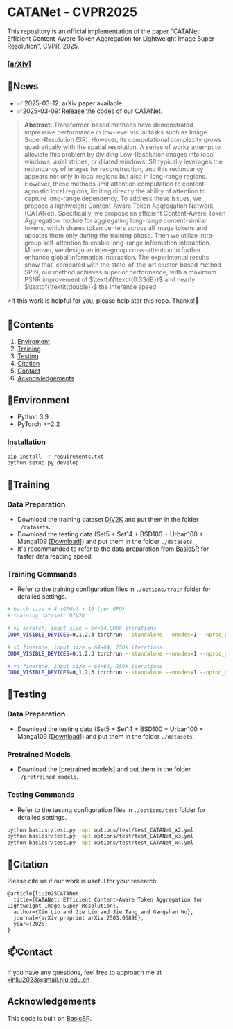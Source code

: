 # CATANet - CVPR2025
This repository is an official implementation of the paper "CATANet: Efficient Content-Aware Token Aggregation for Lightweight Image Super-Resolution", CVPR, 2025. 

### [[arXiv](https://arxiv.org/abs/2503.06896)] 

## :newspaper:News

- :white_check_mark: 2025-03-12:  arXiv paper available.
- :white_check_mark:2025-03-09: Release the codes of our CATANet.

> **Abstract:**   Transformer-based methods have demonstrated impressive performance in low-level visual tasks such as Image Super-Resolution (SR). However, its computational complexity grows quadratically with the spatial resolution. A series of works attempt to alleviate this problem by dividing Low-Resolution images into local windows, axial stripes, or dilated windows. SR typically leverages the redundancy of images for reconstruction, and this redundancy appears not only in local regions but also in long-range regions. However, these methods limit attention computation to content-agnostic local regions, limiting directly the ability of attention to capture long-range dependency. To address these issues, we propose a lightweight Content-Aware Token Aggregation Network (CATANet). Specifically, we propose an efficient Content-Aware Token Aggregation module for aggregating long-range content-similar tokens, which shares token centers across all image tokens and updates them only during the training phase. Then we utilize intra-group self-attention to enable long-range information interaction. Moreover, we design an inter-group cross-attention to further enhance global information interaction. The experimental results show that, compared with the state-of-the-art cluster-based method SPIN, our method achieves superior performance, with a maximum PSNR improvement of $\textbf{\textit{0.33dB}}$ and nearly $\textbf{\textit{double}}$ the inference speed.

⭐If this work is helpful for you, please help star this repo. Thanks!🤗

## :bookmark_tabs:Contents
1. [Enviroment](#Environment)
1. [Training](#Training)
1. [Testing](#Testing)
1. [Citation](#Citation)
1. [Contact](#Contact)
1. [Acknowledgements](#Acknowledgements)


## :hammer:Environment
- Python 3.9
- PyTorch >=2.2

### Installation
```bash
pip install -r requirements.txt
python setup.py develop
```




## :rocket:Training
### Data Preparation
- Download the training dataset [DIV2K](https://data.vision.ee.ethz.ch/cvl/DIV2K/) and put them in the folder `./datasets`.
- Download the testing data (Set5 + Set14 + BSD100 + Urban100 + Manga109 [[Download](https://drive.google.com/file/d/1_FvS_bnSZvJWx9q4fNZTR8aS15Rb0Kc6/view?usp=sharing)]) and put them in the folder `./datasets`.
- It's recommanded to refer to the data preparation from [BasicSR](https://github.com/XPixelGroup/BasicSR/blob/master/docs/DatasetPreparation.md) for faster data reading speed.

### Training Commands
- Refer to the training configuration files in `./options/train` folder for detailed settings.
```bash
# batch size = 4 (GPUs) × 16 (per GPU)
# training dataset: DIV2K

# ×2 scratch, input size = 64×64,800k iterations
CUDA_VISIBLE_DEVICES=0,1,2,3 torchrun --standalone --nnodes=1 --nproc_per_node=4 basicsr/train.py -opt options/train/train_CATANet_x2_scratch.yml

# ×3 finetune, input size = 64×64, 250k iterations
CUDA_VISIBLE_DEVICES=0,1,2,3 torchrun --standalone --nnodes=1 --nproc_per_node=4 basicsr/train.py -opt options/train/train_CATANet_x3_finetune.yml

# ×4 finetune, input size = 64×64, 250k iterations
CUDA_VISIBLE_DEVICES=0,1,2,3 torchrun --standalone --nnodes=1 --nproc_per_node=4 basicsr/train.py -opt options/train/train_CATANet_x4_finetune.yml
```




## :wrench:Testing
### Data Preparation
- Download the testing data (Set5 + Set14 + BSD100 + Urban100 + Manga109 [[Download](https://drive.google.com/file/d/1_FvS_bnSZvJWx9q4fNZTR8aS15Rb0Kc6/view?usp=sharing)]) and put them in the folder `./datasets`.

### Pretrained Models
- Download the [pretrained models] and put them in the folder `./pretrained_models`.

### Testing Commands
- Refer to the testing configuration files in `./options/test` folder for detailed settings.


```bash
python basicsr/test.py -opt options/test/test_CATANet_x2.yml
python basicsr/test.py -opt options/test/test_CATANet_x3.yml
python basicsr/test.py -opt options/test/test_CATANet_x4.yml
```

## 🥰Citation

Please cite us if our work is useful for your research.

```
@article{liu2025CATANet,
  title={CATANet: Efficient Content-Aware Token Aggregation for Lightweight Image Super-Resolution},
  author={Xin Liu and Jie Liu and Jie Tang and Gangshan Wu},
  journal={arXiv preprint arXiv:2503.06896},
  year={2025}
}
```

## :mailbox:Contact

If you have any questions, feel free to approach me at xinliu2023@smail.nju.edu.cn

## Acknowledgements

This code is built on [BasicSR](https://github.com/XPixelGroup/BasicSR).

